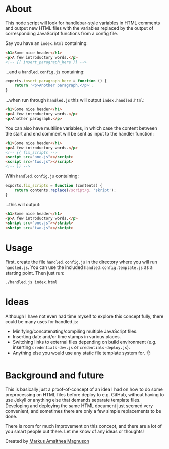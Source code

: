 About
=====

This node script will look for handlebar-style variables in HTML comments and output new HTML files with the variables replaced by the output of corresponding JavaScript functions from a config file.

Say you have an `index.html` containing:

```html
<h1>Some nice header</h1>
<p>A few introductory words.</p>
<!-- {{ insert_paragraph_here }} -->
```

…and a `handled.config.js` containing:

```js
exports.insert_paragraph_here = function () {
    return '<p>Another paragraph.</p>';
}
```

…when run through `handled.js` this will output `index.handled.html`:

```html
<h1>Some nice header</h1>
<p>A few introductory words.</p>
<p>Another paragraph.</p>
```

You can also have multiline variables, in which case the content between the start and end comment will be sent as input to the handler function:

```html
<h1>Some nice header</h1>
<p>A few introductory words.</p>
<!-- {{ fix_scripts -->
<script src="one.js"></script>
<script src="two.js"></script>
<!-- }} -->
```

With `handled.config.js` containing:

```js
exports.fix_scripts = function (contents) {
    return contents.replace(/script/g, 'skript');
}
```

…this will output:

```html
<h1>Some nice header</h1>
<p>A few introductory words.</p>
<skript src="one.js"></skript>
<skript src="two.js"></skript>
```

Usage
=====

First, create the file `handled.config.js` in the directory where you will run `handled.js`. You can use the included `handled.config.template.js` as a starting point. Then just run:

```
./handled.js index.html
```

Ideas
=====

Although I have not even had time myself to explore this concept fully, there could be many uses for handled.js:

* Minifying/concatenating/compiling multiple JavaScript files.
* Inserting date and/or time stamps in various places.
* Switching links to external files depending on build environment (e.g. inserting `credentials-dev.js` or `credentials-deploy.js`).
* Anything else you would use any static file template system for. :ok_hand:

Background and future
=====================

This is basically just a proof-of-concept of an idea I had on how to do some preprocessing on HTML files before deploy to e.g. GitHub, without having to use Jekyll or anything else that demands separate template files. Developing and deploying the same HTML document just seemed very convenient, and sometimes there are only a few simple replacements to be done.

There is room for much improvement on this concept, and there are a lot of you smart people out there. Let me know of any ideas or thoughts!


Created by [Markus Amalthea Magnuson](mailto:markus.magnuson@gmail.com)
